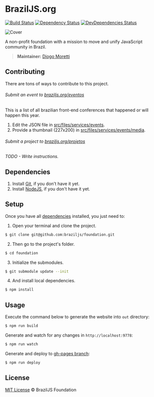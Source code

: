 # BrazilJS.org

[![Build Status](http://img.shields.io/travis/braziljs/braziljs.org/master.svg?style=flat)](https://travis-ci.org/braziljs/braziljs.org)
[![Dependency Status](http://img.shields.io/david/braziljs/braziljs.org.svg?style=flat)](https://david-dm.org/braziljs/braziljs.org)
[![DevDependencies Status](http://img.shields.io/david/dev/braziljs/braziljs.org.svg?style=flat)](https://david-dm.org/braziljs/braziljs.org#info=devDependencies)

![Cover](http://braziljs.org/img/projects/braziljsorg.jpg)

A non-profit foundation with a mission to move and unify JavaScript community in Brazil.

> **Maintainer:** [Diogo Moretti](https://github.com/diogomoretti)

## Contributing

There are tons of ways to contribute to this project.

###### Submit an event to [braziljs.org/eventos](http://braziljs.org/eventos/)

This is a list of all brazilian front-end conferences that happened or will
happen this year.

1. Edit the JSON file in [src/files/services/events](https://github.com/braziljs/foundation/tree/master/src/files/services/events).
2. Provide a thumbnail (227x200) in [src/files/services/events/media](https://github.com/braziljs/foundation/tree/master/src/files/services/events/media).

###### Submit a project to [braziljs.org/projetos](http://braziljs.org/projetos/)

*TODO - Write instructions.*

## Dependencies

1. Install [Git](http://git-scm.com/download/), if you don't have it yet.
2. Install [NodeJS](http://nodejs.org/download/), if you don't have it yet.

## Setup

Once you have all [dependencies](#dependencies) installed, you just need to:

1. Open your terminal and clone the project.

  ```sh
  $ git clone git@github.com:braziljs/foundation.git
  ```

2. Then go to the project's folder.

  ```sh
  $ cd foundation
  ```

3. Initialize the submodules.

  ```sh
  $ git submodule update --init
  ```

4. And install local dependencies.

  ```sh
  $ npm install
  ```

## Usage

Execute the command below to generate the website into `out` directory:

```sh
$ npm run build
```

Generate and watch for any changes in `http://localhost:9778`:

```sh
$ npm run watch
```

Generate and deploy to [gh-pages branch](https://github.com/braziljs/foundation/tree/gh-pages):

```sh
$ npm run deploy
```

## License

[MIT License](http://braziljs.mit-license.org/) © BrazilJS Foundation
